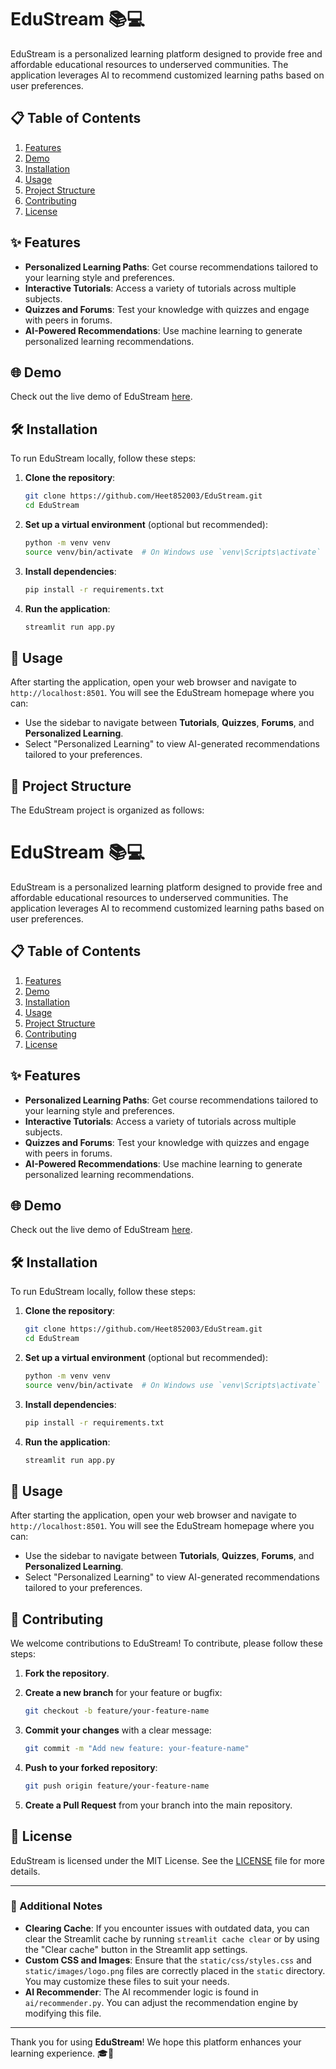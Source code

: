 # EduStream 📚💻

EduStream is a personalized learning platform designed to provide free and affordable educational resources to underserved communities. The application leverages AI to recommend customized learning paths based on user preferences.

## 📋 Table of Contents

1. [Features](#features)
2. [Demo](#demo)
3. [Installation](#installation)
4. [Usage](#usage)
5. [Project Structure](#project-structure)
6. [Contributing](#contributing)
7. [License](#license)

## ✨ Features

- **Personalized Learning Paths**: Get course recommendations tailored to your learning style and preferences.
- **Interactive Tutorials**: Access a variety of tutorials across multiple subjects.
- **Quizzes and Forums**: Test your knowledge with quizzes and engage with peers in forums.
- **AI-Powered Recommendations**: Use machine learning to generate personalized learning recommendations.

## 🌐 Demo

Check out the live demo of EduStream [here](https://edustream-jjsajdx7oxaqm7sa2m7thn.streamlit.app/).

## 🛠️ Installation

To run EduStream locally, follow these steps:

1. **Clone the repository**:

    ```bash
    git clone https://github.com/Heet852003/EduStream.git
    cd EduStream
    ```

2. **Set up a virtual environment** (optional but recommended):

    ```bash
    python -m venv venv
    source venv/bin/activate  # On Windows use `venv\Scripts\activate`
    ```

3. **Install dependencies**:

    ```bash
    pip install -r requirements.txt
    ```

4. **Run the application**:

    ```bash
    streamlit run app.py
    ```

## 🚀 Usage

After starting the application, open your web browser and navigate to `http://localhost:8501`. You will see the EduStream homepage where you can:

- Use the sidebar to navigate between **Tutorials**, **Quizzes**, **Forums**, and **Personalized Learning**.
- Select "Personalized Learning" to view AI-generated recommendations tailored to your preferences.

## 📂 Project Structure

The EduStream project is organized as follows:

# EduStream 📚💻

EduStream is a personalized learning platform designed to provide free and affordable educational resources to underserved communities. The application leverages AI to recommend customized learning paths based on user preferences.

## 📋 Table of Contents

1. [Features](#features)
2. [Demo](#demo)
3. [Installation](#installation)
4. [Usage](#usage)
5. [Project Structure](#project-structure)
6. [Contributing](#contributing)
7. [License](#license)

## ✨ Features

- **Personalized Learning Paths**: Get course recommendations tailored to your learning style and preferences.
- **Interactive Tutorials**: Access a variety of tutorials across multiple subjects.
- **Quizzes and Forums**: Test your knowledge with quizzes and engage with peers in forums.
- **AI-Powered Recommendations**: Use machine learning to generate personalized learning recommendations.

## 🌐 Demo

Check out the live demo of EduStream [here](https://your-streamlit-app-link).

## 🛠️ Installation

To run EduStream locally, follow these steps:

1. **Clone the repository**:

    ```bash
    git clone https://github.com/Heet852003/EduStream.git
    cd EduStream
    ```

2. **Set up a virtual environment** (optional but recommended):

    ```bash
    python -m venv venv
    source venv/bin/activate  # On Windows use `venv\Scripts\activate`
    ```

3. **Install dependencies**:

    ```bash
    pip install -r requirements.txt
    ```

4. **Run the application**:

    ```bash
    streamlit run app.py
    ```

## 🚀 Usage

After starting the application, open your web browser and navigate to `http://localhost:8501`. You will see the EduStream homepage where you can:

- Use the sidebar to navigate between **Tutorials**, **Quizzes**, **Forums**, and **Personalized Learning**.
- Select "Personalized Learning" to view AI-generated recommendations tailored to your preferences.


## 🤝 Contributing

We welcome contributions to EduStream! To contribute, please follow these steps:

1. **Fork the repository**.
2. **Create a new branch** for your feature or bugfix:

    ```bash
    git checkout -b feature/your-feature-name
    ```

3. **Commit your changes** with a clear message:

    ```bash
    git commit -m "Add new feature: your-feature-name"
    ```

4. **Push to your forked repository**:

    ```bash
    git push origin feature/your-feature-name
    ```

5. **Create a Pull Request** from your branch into the main repository.

## 📜 License

EduStream is licensed under the MIT License. See the [LICENSE](LICENSE) file for more details.

---

### 📌 Additional Notes

- **Clearing Cache**: If you encounter issues with outdated data, you can clear the Streamlit cache by running `streamlit cache clear` or by using the "Clear cache" button in the Streamlit app settings.
- **Custom CSS and Images**: Ensure that the `static/css/styles.css` and `static/images/logo.png` files are correctly placed in the `static` directory. You may customize these files to suit your needs.
- **AI Recommender**: The AI recommender logic is found in `ai/recommender.py`. You can adjust the recommendation engine by modifying this file.

---

Thank you for using **EduStream**! We hope this platform enhances your learning experience. 🎓🌟


